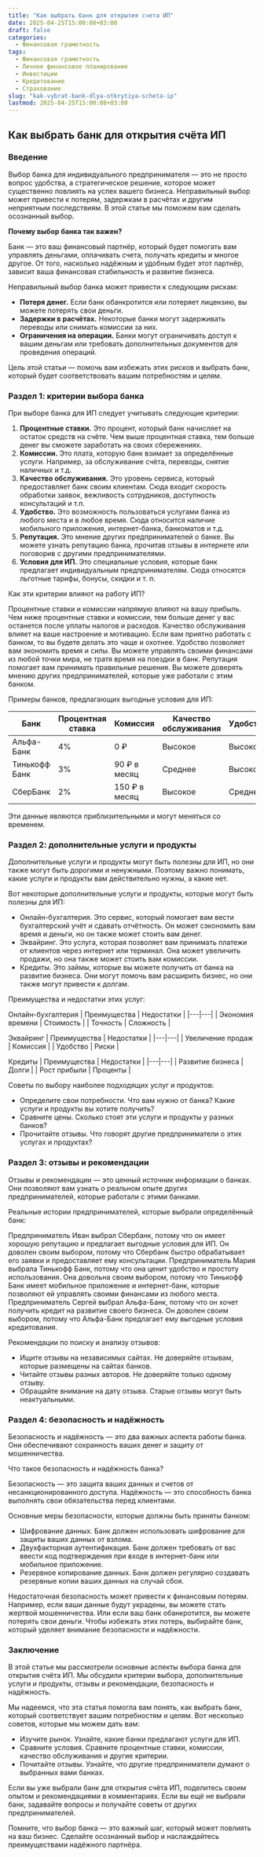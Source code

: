 ```yaml
---
title: "Как выбрать банк для открытия счета ИП"
date: 2025-04-25T15:00:08+03:00
draft: false
categories:
  - Финансовая грамотность
tags:
  - Финансовая грамотность
  - Личное финансовое планирование
  - Инвестиции
  - Кредитование
  - Страхование
slug: "kak-vybrat-bank-dlya-otkrytiya-scheta-ip"
lastmod: 2025-04-25T15:00:08+03:00
---
```


## Как выбрать банк для открытия счёта ИП

### Введение

Выбор банка для индивидуального предпринимателя — это не просто вопрос удобства, а стратегическое решение, которое может существенно повлиять на успех вашего бизнеса. Неправильный выбор может привести к потерям, задержкам в расчётах и другим неприятным последствиям. В этой статье мы поможем вам сделать осознанный выбор.

**Почему выбор банка так важен?**

Банк — это ваш финансовый партнёр, который будет помогать вам управлять деньгами, оплачивать счета, получать кредиты и многое другое. От того, насколько надёжным и удобным будет этот партнёр, зависит ваша финансовая стабильность и развитие бизнеса.

Неправильный выбор банка может привести к следующим рискам:

* **Потеря денег.** Если банк обанкротится или потеряет лицензию, вы можете потерять свои деньги.
* **Задержки в расчётах.** Некоторые банки могут задерживать переводы или снимать комиссии за них.
* **Ограничения на операции.** Банки могут ограничивать доступ к вашим деньгам или требовать дополнительных документов для проведения операций.

Цель этой статьи — помочь вам избежать этих рисков и выбрать банк, который будет соответствовать вашим потребностям и целям.

### Раздел 1: критерии выбора банка

При выборе банка для ИП следует учитывать следующие критерии:

1. **Процентные ставки.** Это процент, который банк начисляет на остаток средств на счёте. Чем выше процентная ставка, тем больше денег вы сможете заработать на своих сбережениях.
2. **Комиссии.** Это плата, которую банк взимает за определённые услуги. Например, за обслуживание счёта, переводы, снятие наличных и т.д.
3. **Качество обслуживания.** Это уровень сервиса, который предоставляет банк своим клиентам. Сюда входит скорость обработки заявок, вежливость сотрудников, доступность консультаций и т.п.
4. **Удобство.** Это возможность пользоваться услугами банка из любого места и в любое время. Сюда относится наличие мобильного приложения, интернет-банка, банкоматов и т.д.
5. **Репутация.** Это мнение других предпринимателей о банке. Вы можете узнать репутацию банка, прочитав отзывы в интернете или поговорив с другими предпринимателями.
6. **Условия для ИП.** Это специальные условия, которые банк предлагает индивидуальным предпринимателям. Сюда относятся льготные тарифы, бонусы, скидки и т. п.

Как эти критерии влияют на работу ИП?

Процентные ставки и комиссии напрямую влияют на вашу прибыль. Чем ниже процентные ставки и комиссии, тем больше денег у вас останется после уплаты налогов и расходов. Качество обслуживания влияет на ваше настроение и мотивацию. Если вам приятно работать с банком, то вы будете делать это чаще и охотнее. Удобство позволяет вам экономить время и силы. Вы можете управлять своими финансами из любой точки мира, не тратя время на поездки в банк. Репутация помогает вам принимать правильные решения. Вы можете доверять мнению других предпринимателей, которые уже работали с этим банком.

Примеры банков, предлагающих выгодные условия для ИП:

| Банк | Процентная ставка | Комиссия | Качество обслуживания | Удобство | Репутация |
| --- | --- | --- | --- | --- | --- |
| Альфа-Банк | 4% | 0 ₽ | Высокое | Высокое | Хорошая |
| Тинькофф Банк | 3% | 90 ₽ в месяц | Среднее | Высокое | Средняя |
| СберБанк | 2% | 150 ₽ в месяц | Высокое | Среднее | Отличная |

Эти данные являются приблизительными и могут меняться со временем.

### Раздел 2: дополнительные услуги и продукты

Дополнительные услуги и продукты могут быть полезны для ИП, но они также могут быть дорогими и ненужными. Поэтому важно понимать, какие услуги и продукты вам действительно нужны, а какие нет.

Вот некоторые дополнительные услуги и продукты, которые могут быть полезны для ИП:

* Онлайн-бухгалтерия. Это сервис, который помогает вам вести бухгалтерский учёт и сдавать отчётность. Он может сэкономить вам время и деньги, но он также может стоить вам денег.
* Эквайринг. Это услуга, которая позволяет вам принимать платежи от клиентов через интернет или терминал. Она может увеличить продажи, но она также может стоить вам комиссии.
* Кредиты. Это займы, которые вы можете получить от банка на развитие бизнеса. Они могут помочь вам расширить бизнес, но они также могут привести к долгам.

Преимущества и недостатки этих услуг:

Онлайн-бухгалтерия
| Преимущества | Недостатки |
|---|---|
| Экономия времени | Стоимость |
| Точность | Сложность |

Эквайринг
| Преимущества | Недостатки |
|---|---|
| Увеличение продаж | Комиссия |
| Удобство | Риски |

Кредиты
| Преимущества | Недостатки |
|---|---|
| Развитие бизнеса | Долги |
| Рост прибыли | Проценты |

Советы по выбору наиболее подходящих услуг и продуктов:

* Определите свои потребности. Что вам нужно от банка? Какие услуги и продукты вы хотите получить?
* Сравните цены. Сколько стоят эти услуги и продукты у разных банков?
* Прочитайте отзывы. Что говорят другие предприниматели о этих услугах и продуктах?

### Раздел 3: отзывы и рекомендации

Отзывы и рекомендации — это ценный источник информации о банках. Они позволяют вам узнать о реальном опыте других предпринимателей, которые работали с этими банками.

Реальные истории предпринимателей, которые выбрали определённый банк:

Предприниматель Иван выбрал Сбербанк, потому что он имеет хорошую репутацию и предлагает выгодные условия для ИП. Он доволен своим выбором, потому что Сбербанк быстро обрабатывает его заявки и предоставляет ему консультации. Предприниматель Мария выбрала Тинькофф Банк, потому что она ценит удобство и простоту использования. Она довольна своим выбором, потому что Тинькофф Банк имеет мобильное приложение и интернет-банк, которые позволяют ей управлять своими финансами из любого места. Предприниматель Сергей выбрал Альфа-Банк, потому что он хочет получить кредит на развитие своего бизнеса. Он доволен своим выбором, потому что Альфа-Банк предлагает ему выгодные условия кредитования.

Рекомендации по поиску и анализу отзывов:

* Ищите отзывы на независимых сайтах. Не доверяйте отзывам, которые размещены на сайтах банков.
* Читайте отзывы разных авторов. Не доверяйте только одному отзыву.
* Обращайте внимание на дату отзыва. Старые отзывы могут быть неактуальными.

### Раздел 4: безопасность и надёжность

Безопасность и надёжность — это два важных аспекта работы банка. Они обеспечивают сохранность ваших денег и защиту от мошенничества.

Что такое безопасность и надёжность банка?

Безопасность — это защита ваших данных и счетов от несанкционированного доступа. Надёжность — это способность банка выполнять свои обязательства перед клиентами.

Основные меры безопасности, которые должны быть приняты банком:

* Шифрование данных. Банк должен использовать шифрование для защиты ваших данных от взлома.
* Двухфакторная аутентификация. Банк должен требовать от вас ввести код подтверждения при входе в интернет-банк или мобильное приложение.
* Резервное копирование данных. Банк должен регулярно создавать резервные копии ваших данных на случай сбоя.

Недостаточная безопасность может привести к финансовым потерям. Например, если ваши данные будут украдены, вы можете стать жертвой мошенничества. Или если ваш банк обанкротится, вы можете потерять свои деньги. Чтобы избежать этих потерь, выбирайте банк, который уделяет внимание безопасности и надёжности.

### Заключение

В этой статье мы рассмотрели основные аспекты выбора банка для открытия счёта ИП. Мы обсудили критерии выбора, дополнительные услуги и продукты, отзывы и рекомендации, безопасность и надёжность.

Мы надеемся, что эта статья помогла вам понять, как выбрать банк, который соответствует вашим потребностям и целям. Вот несколько советов, которые мы можем дать вам:

* Изучите рынок. Узнайте, какие банки предлагают услуги для ИП.
* Сравните условия. Сравните процентные ставки, комиссии, качество обслуживания и другие критерии.
* Почитайте отзывы. Узнайте, что другие предприниматели думают о выбранных вами банках.

Если вы уже выбрали банк для открытия счёта ИП, поделитесь своим опытом и рекомендациями в комментариях. Если вы ещё не выбрали банк, задавайте вопросы и получайте советы от других предпринимателей.

Помните, что выбор банка — это важный шаг, который может повлиять на ваш бизнес. Сделайте осознанный выбор и наслаждайтесь преимуществами надёжного партнёра.
